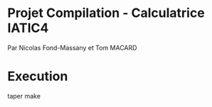 # Projet Compilation - Calculatrice IATIC4
Par Nicolas Fond-Massany et Tom MACARD

# Execution
taper make
